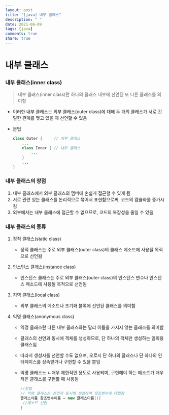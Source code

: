 ```yaml
---
layout: post
title: "[java] 내부 클래스"
description: " "
date: 2021-06-09
tags: [java]
comments: true
share: true
---
```


# 내부 클래스

### 내부 클래스(inner class)

> 내부 클래스(inner class)란 하나의 클래스 내부에 선언된 또 다른 클래스를 의미함

* 이러한 내부 클래스는 외부 클래스(outer class)에 대해 두 개의 클래스가 서로 긴밀한 관계를 맺고 있을 때 선언할 수 있음

* 문법

  ```java
  class Outer {     // 외부 클래스
      ...
      class Inner { // 내부 클래스
          ...
      }
      ...
  }
  ```



### 내부 클래스의 장점

1. 내부 클래스에서 외부 클래스의 멤버에 손쉽게 접근할 수 있게 됨
2. 서로 관련 있는 클래스를 논리적으로 묶어서 표현함으로써, 코드의 캡슐화를 증가시킴
3. 외부에서는 내부 클래스에 접근할 수 없으므로, 코드의 복잡성을 줄일 수 있음



### 내부 클래스의 종류

1. 정적 클래스(static class)
   * 정적 클래스는 주로 외부 클래스(outer class)의 클래스 메소드에 사용될 목적으로 선언됨

1. 인스턴스 클래스(instance class)

   * 인스턴스 클래스는 주로 외부 클래스(outer class)의 인스턴스 변수나 인스턴스 메소드에 사용될 목적으로 선언됨

2. 지역 클래스(local class)

   * 외부 클래스의 메소드나 초기화 블록에 선언된 클래스를 의미함

3. 익명 클래스(anonymous class)

   * 익명 클래스란 다른 내부 클래스와는 달리 이름을 가지지 않는 클래스를 의미함

   * 클래스의 선언과 동시에 객체를 생성하므로, 단 하나의 객체만 생성하는 일회용 클래스임

   * 따라서 생성자를 선언할 수도 없으며, 오로지 단 하나의 클래스나 단 하나의 인터페이스를 상속받거나 구현할 수 있을 뿐임

   * 익명 클래스느 ㄴ매우 제한적인 용도로 사용되며, 구현해야 하는 메소드가 매우 적은 클래스를 구현할 때 사용됨

     ```java
     //문법
     // 익명 클래스는 선언과 동시에 생성하여 참조변수에 대입함
     클래스이름 참조변수이름 = new 클래스이름(){
      //메소드 선언
     }
     ```

     



